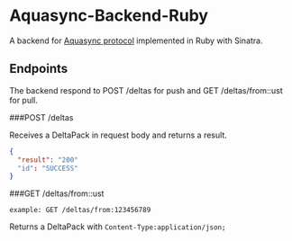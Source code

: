 Aquasync-Backend-Ruby
===================

A backend for [Aquasync protocol](https://github.com/AQAquamarine/aquasync-protocol) implemented in Ruby with Sinatra.

Endpoints
---

The backend respond to POST /deltas for push and GET /deltas/from::ust for pull.

###POST /deltas

Receives a DeltaPack in request body and returns a result.

```json
{
  "result": "200"
  "id": "SUCCESS"
}
```

###GET /deltas/from::ust

`example: GET /deltas/from:123456789`

Returns a DeltaPack with `Content-Type:application/json;`